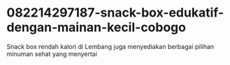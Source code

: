 # 082214297187-snack-box-edukatif-dengan-mainan-kecil-cobogo
Snack box rendah kalori di Lembang juga menyediakan berbagai pilihan minuman sehat yang menyertai
